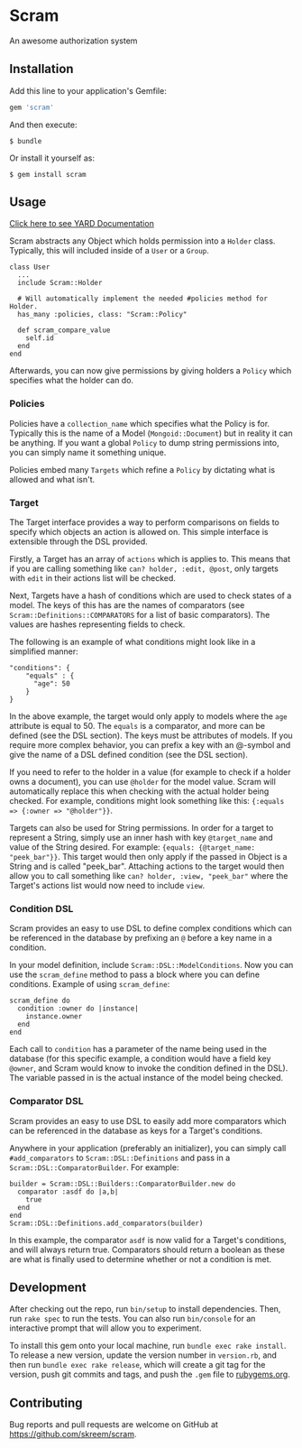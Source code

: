 # Scram
An awesome authorization system

## Installation

Add this line to your application's Gemfile:

```ruby
gem 'scram'
```

And then execute:

    $ bundle

Or install it yourself as:

    $ gem install scram

## Usage

[Click here to see YARD Documentation](http://www.rubydoc.info/github/skreem/scram/master)

Scram abstracts any Object which holds permission into a `Holder` class. Typically, this will included inside of a `User` or a `Group`.

```
class User
  ...
  include Scram::Holder

  # Will automatically implement the needed #policies method for Holder.
  has_many :policies, class: "Scram::Policy"

  def scram_compare_value
    self.id
  end
end
```

Afterwards, you can now give permissions by giving holders a `Policy` which specifies what the holder can do.

### Policies
Policies have a `collection_name` which specifies what the Policy is for. Typically this is the name of a Model (`Mongoid::Document`) but in reality it can be anything. If you want a global `Policy` to dump string permissions into, you can simply name it something unique.

Policies embed many `Targets` which refine a `Policy` by dictating what is allowed and what isn't.

### Target
The Target interface provides a way to perform comparisons on fields to specify which objects an action is allowed on. This simple interface is extensible through the DSL provided.

Firstly, a Target has an array of `actions` which is applies to. This means that if you are calling something like `can? holder, :edit, @post`, only targets with `edit` in their actions list will be checked.

Next, Targets have a hash of conditions which are used to check states of a model. The keys of this has are the names of comparators (see `Scram::Definitions::COMPARATORS` for a list of basic comparators). The values are hashes representing fields to check.

The following is an example of what conditions might look like in a simplified manner:
```
"conditions": {
    "equals" : {
      "age": 50
    }
}
```
In the above example, the target would only apply to models where the `age` attribute is equal to 50. The `equals` is a comparator, and more can be defined (see the DSL section). The keys must be attributes of models. If you require more complex behavior, you can prefix a key with an @-symbol and give the name of a DSL defined condition (see the DSL section).

If you need to refer to the holder in a value (for example to check if a holder owns a document), you can use `@holder` for the model value. Scram will automatically replace this when checking with the actual holder being checked. For example, conditions might look something like this: `{:equals => {:owner => "@holder"}}`.

Targets can also be used for String permissions. In order for a target to represent a String, simply use an inner hash with key `@target_name` and value of the String desired. For example:
`{equals: {@target_name: "peek_bar"}}`. This target would then only apply if the passed in Object is a String and is called "peek_bar". Attaching actions to the target would then allow you to call something like `can? holder, :view, "peek_bar"` where the Target's actions list would now need to include `view`.

### Condition DSL
Scram provides an easy to use DSL to define complex conditions which can be referenced in the database by prefixing an `@` before a key name in a condition.

In your model definition, include `Scram::DSL::ModelConditions`. Now you can use the `scram_define` method to pass a block where you can define conditions.
Example of using `scram_define`:
```
scram_define do
  condition :owner do |instance|
    instance.owner
  end
end
```

Each call to `condition` has a parameter of the name being used in the database (for this specific example, a condition would have a field key `@owner`, and Scram would know to invoke the condition defined in the DSL). The variable passed in is the actual instance of the model being checked.

### Comparator DSL
Scram provides an easy to use DSL to easily add more comparators which can be referenced in the database as keys for a Target's conditions.

Anywhere in your application (preferably an initializer), you can simply call `#add_comparators` to `Scram::DSL::Definitions` and pass in a `Scram::DSL::ComparatorBuilder`. For example:

```
builder = Scram::DSL::Builders::ComparatorBuilder.new do
  comparator :asdf do |a,b|
    true
  end
end
Scram::DSL::Definitions.add_comparators(builder)
```

In this example, the comparator `asdf` is now valid for a Target's conditions, and will always return true. Comparators should return a boolean as these are what is finally used to determine whether or not a condition is met.

## Development

After checking out the repo, run `bin/setup` to install dependencies. Then, run `rake spec` to run the tests. You can also run `bin/console` for an interactive prompt that will allow you to experiment.

To install this gem onto your local machine, run `bundle exec rake install`. To release a new version, update the version number in `version.rb`, and then run `bundle exec rake release`, which will create a git tag for the version, push git commits and tags, and push the `.gem` file to [rubygems.org](https://rubygems.org).

## Contributing

Bug reports and pull requests are welcome on GitHub at https://github.com/skreem/scram.
